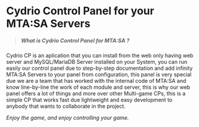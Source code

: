 # Cydrio Control Panel for your MTA:SA Servers
> ##### What is *Cydrio Control Panel for MTA:SA* ?

Cydrio CP is an aplication that you can install from the web only having web server and MySQL/MariaDB Server installed on your System, you can run easily our control panel due to step-by-step documentation and add infinity MTA:SA Servers to your panel from configuration, this panel is very special due we are a team that has worked with the internal code of MTA:SA and know line-by-line the work of each module and server, this is why our web panel offers a lot of things and more over other Multi-game CPs, this is a simple CP that works fast due lightweight and easy development to anybody that wants to collaborate in the project.

*Enjoy the game, and enjoy controlling your game.*

